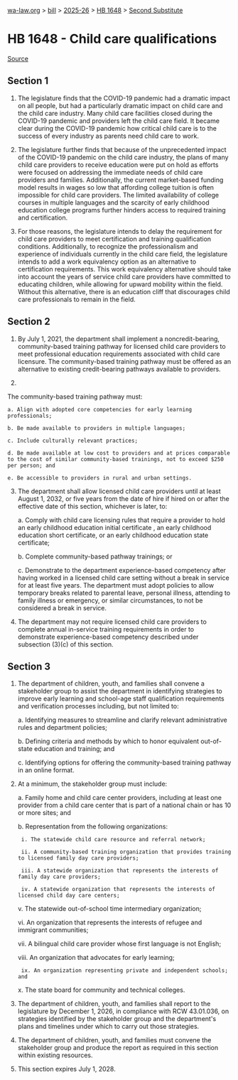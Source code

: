 [wa-law.org](/) > [bill](/bill/) > [2025-26](/bill/2025-26/) > [HB 1648](/bill/2025-26/hb/1648/) > [Second Substitute](/bill/2025-26/hb/1648/S2/)

# HB 1648 - Child care qualifications

[Source](http://lawfilesext.leg.wa.gov/biennium/2025-26/Pdf/Bills/House%20Bills/1648-S2.pdf)

## Section 1
1. The legislature finds that the COVID-19 pandemic had a dramatic impact on all people, but had a particularly dramatic impact on child care and the child care industry. Many child care facilities closed during the COVID-19 pandemic and providers left the child care field. It became clear during the COVID-19 pandemic how critical child care is to the success of every industry as parents need child care to work.

2. The legislature further finds that because of the unprecedented impact of the COVID-19 pandemic on the child care industry, the plans of many child care providers to receive education were put on hold as efforts were focused on addressing the immediate needs of child care providers and families. Additionally, the current market-based funding model results in wages so low that affording college tuition is often impossible for child care providers. The limited availability of college courses in multiple languages and the scarcity of early childhood education college programs further hinders access to required training and certification.

3. For those reasons, the legislature intends to delay the requirement for child care providers to meet certification and training qualification conditions. Additionally, to recognize the professionalism and experience of individuals currently in the child care field, the legislature intends to add a work equivalency option as an alternative to certification requirements. This work equivalency alternative should take into account the years of service child care providers have committed to educating children, while allowing for upward mobility within the field. Without this alternative, there is an education cliff that discourages child care professionals to remain in the field.

## Section 2
1. By July 1, 2021, the department shall implement a noncredit-bearing, community-based training pathway for licensed child care providers to meet professional education requirements associated with child care licensure. The community-based training pathway must be offered as an alternative to existing credit-bearing pathways available to providers.

2.

The community-based training pathway must:

    a. Align with adopted core competencies for early learning professionals;

    b. Be made available to providers in multiple languages;

    c. Include culturally relevant practices;

    d. Be made available at low cost to providers and at prices comparable to the cost of similar community-based trainings, not to exceed $250 per person; and

    e. Be accessible to providers in rural and urban settings.

3. The department shall allow licensed child care providers until at least August 1, 2032, or five years from the date of hire if hired on or after the effective date of this section, whichever is later, to:

    a. Comply with child care licensing rules that require a provider to hold an early childhood education initial certificate , an early childhood education short certificate, or an early childhood education state certificate;

    b. Complete community-based pathway trainings; or

    c. Demonstrate to the department experience-based competency after having worked in a licensed child care setting without a break in service for at least five years. The department must adopt policies to allow temporary breaks related to parental leave, personal illness, attending to family illness or emergency, or similar circumstances, to not be considered a break in service.

4. The department may not require licensed child care providers to complete annual in-service training requirements in order to demonstrate experience-based competency described under subsection (3)(c) of this section.

## Section 3
1. The department of children, youth, and families shall convene a stakeholder group to assist the department in identifying strategies to improve early learning and school-age staff qualification requirements and verification processes including, but not limited to:

    a. Identifying measures to streamline and clarify relevant administrative rules and department policies;

    b. Defining criteria and methods by which to honor equivalent out-of-state education and training; and

    c. Identifying options for offering the community-based training pathway in an online format.

2. At a minimum, the stakeholder group must include:

    a. Family home and child care center providers, including at least one provider from a child care center that is part of a national chain or has 10 or more sites; and

    b. Representation from the following organizations:

        i. The statewide child care resource and referral network;

        ii. A community-based training organization that provides training to licensed family day care providers;

        iii. A statewide organization that represents the interests of family day care providers;

        iv. A statewide organization that represents the interests of licensed child day care centers;

    v. The statewide out-of-school time intermediary organization;

    vi. An organization that represents the interests of refugee and immigrant communities;

    vii. A bilingual child care provider whose first language is not English;

    viii. An organization that advocates for early learning;

        ix. An organization representing private and independent schools; and

    x. The state board for community and technical colleges.

3. The department of children, youth, and families shall report to the legislature by December 1, 2026, in compliance with RCW 43.01.036, on strategies identified by the stakeholder group and the department's plans and timelines under which to carry out those strategies.

4. The department of children, youth, and families must convene the stakeholder group and produce the report as required in this section within existing resources.

5. This section expires July 1, 2028.
